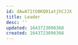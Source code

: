 ```yaml
---
id: dAwA71tO8KQ01atjhCJJX
title: Leader
desc: ''
updated: 1643723096368
created: 1643723096368
---
```


